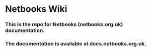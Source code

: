 # Netbooks Wiki
### This is the repo for Netbooks (netbooks.org.uk) documentation.
### The documentation is available at docs.netbooks.org.uk.